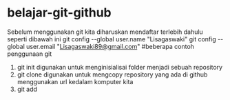 # belajar-git-github
Sebelum menggunakan git kita diharuskan mendaftar terlebih dahulu seperti dibawah ini
git config --global user.name "Lisagaswaki"
git config --global user.email "Lisagaswaki89@gmail.com"
#beberapa contoh penggunaan git
1. git init digunakan untuk menginisialisai folder menjadi sebuah repository
2. git clone digunakan untuk mengcopy repository yang ada di github menggunakan url kedalam komputer kita
3. git add 

